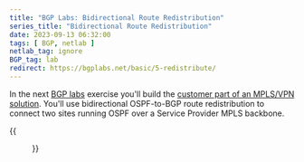 ```yaml
---
title: "BGP Labs: Bidirectional Route Redistribution"
series_title: "Bidirectional Route Redistribution"
date: 2023-09-13 06:32:00
tags: [ BGP, netlab ]
netlab_tag: ignore
BGP_tag: lab
redirect: https://bgplabs.net/basic/5-redistribute/
---
```

In the next [BGP labs](https://bgplabs.net/) exercise you'll build the [customer part of an MPLS/VPN solution](https://bgplabs.net/basic/5-redistribute/). You'll use bidirectional OSPF-to-BGP route redistribution to connect two sites running OSPF over a Service Provider MPLS backbone.

{{<figure src="https://bgplabs.net/basic/topology-2-sites.png">}}
